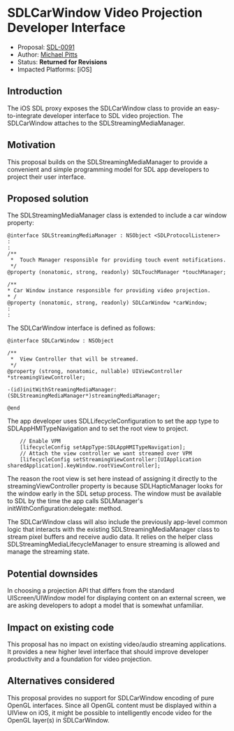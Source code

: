 # SDLCarWindow Video Projection Developer Interface

* Proposal: [SDL-0091](0091-SDLScreen-SDLWindow-Projection.md)
* Author: [Michael Pitts](https://github.com/GNXClone)
* Status: **Returned for Revisions**
* Impacted Platforms: [iOS]

## Introduction

The iOS SDL proxy exposes the SDLCarWindow class to provide an easy-to-integrate developer interface to SDL video projection. The SDLCarWindow attaches to the SDLStreamingMediaManager. 

## Motivation

This proposal builds on the SDLStreamingMediaManager to provide a convenient and simple programming model for SDL app developers to project their user interface.

## Proposed solution

The SDLStreamingMediaManager class is extended to include a car window property:

```objc  
@interface SDLStreamingMediaManager : NSObject <SDLProtocolListener>
:
:
/**
 *  Touch Manager responsible for providing touch event notifications.
 */
@property (nonatomic, strong, readonly) SDLTouchManager *touchManager;

/**
* Car Window instance responsible for providing video projection.
* /
@property (nonatomic, strong, readonly) SDLCarWindow *carWindow;
:
:
```
The SDLCarWindow interface is defined as follows:

```objc
@interface SDLCarWindow : NSObject

/**
 *  View Controller that will be streamed.
 */
@property (strong, nonatomic, nullable) UIViewController *streamingViewController;

-(id)initWithStreamingMediaManager:(SDLStreamingMediaManager*)streamingMediaManager;

@end
```
 
The app developer uses SDLLifecycleConfiguration to set the app type to SDLAppHMITypeNavigation and to set the root view to project. 

```objc
    // Enable VPM
    [lifecycleConfig setAppType:SDLAppHMITypeNavigation];
    // Attach the view controller we want streamed over VPM
    [lifecycleConfig setStreamingViewController:[UIApplication sharedApplication].keyWindow.rootViewController];
```

The reason the root view is set here instead of assigning it directly to the streamingViewController property is because SDLHapticManager looks for the window early in the SDL setup process. The window must be available to SDL by the time the app calls SDLManager's initWithConfiguration:delegate: method.

The SDLCarWindow class will also include the previously app-level common logic that interacts with the existing SDLStreamingMediaManager class to stream pixel buffers and receive audio data. It relies on the helper class SDLStreamingMediaLifecycleManager to ensure streaming is allowed and manage the streaming state.

## Potential downsides

In choosing a projection API that differs from the standard UIScreen/UIWindow model for displaying content on an external screen, we are asking developers to adopt a model that is somewhat unfamiliar. 

## Impact on existing code

This proposal has no impact on existing video/audio streaming applications. It provides a new higher level interface that should improve developer productivity and a foundation for video projection.

## Alternatives considered

This proposal provides no support for SDLCarWindow encoding of pure OpenGL interfaces. Since all OpenGL content must be displayed within a UIView on iOS, it might be possible to intelligently encode video for the OpenGL layer(s) in SDLCarWindow. 

